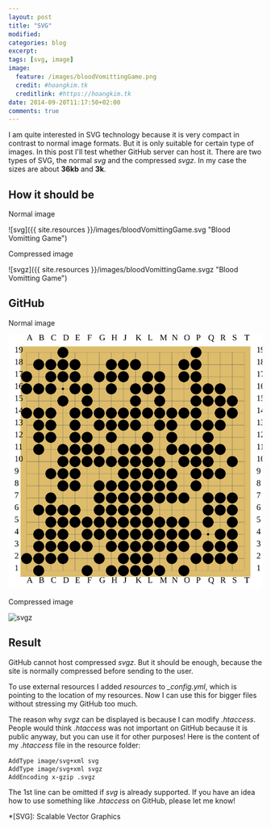 ```yaml
---
layout: post
title: "SVG"
modified:
categories: blog
excerpt:
tags: [svg, image]
image: 
  feature: /images/bloodVomittingGame.png
  credit: #hoangkim.tk
  creditlink: #https://hoangkim.tk
date: 2014-09-20T11:17:50+02:00
comments: true
---
```


I am quite interested in SVG technology because it is very compact in contrast to normal image formats. But it is only suitable for certain type of images. In this post I'll test whether GitHub server can host it. There are two types of SVG, the normal *svg* and the compressed *svgz*. In my case the sizes are about **36kb** and **3k**.

## How it should be

Normal image

![svg]({{ site.resources }}/images/bloodVomittingGame.svg "Blood Vomitting Game")

Compressed image

![svgz]({{ site.resources }}/images/bloodVomittingGame.svgz "Blood Vomitting Game")

## GitHub

Normal image

![svg](/images/bloodVomittingGame.svg "Blood Vomitting Game")

Compressed image

![svgz](/images/bloodVomittingGame.svgz "Blood Vomitting Game")

## Result

GitHub cannot host compressed *svgz*. But it should be enough, because the site is normally compressed before sending to the user. 

To use external resources I added *resources* to *_config.yml*, which is pointing to the location of my resources. Now I can use this for bigger files without stressing my GitHub too much.

The reason why *svgz* can be displayed is because I can modify *.htaccess*. People would think *.htaccess* was not important on GitHub because it is public anyway, but you can use it for other purposes! Here is the content of my *.htaccess* file in the resource folder:

~~~
AddType image/svg+xml svg
AddType image/svg+xml svgz
AddEncoding x-gzip .svgz
~~~

The 1st line can be omitted if *svg* is already supported. If you have an idea how to use something like *.htaccess* on GitHub, please let me know!

*[SVG]:	Scalable Vector Graphics